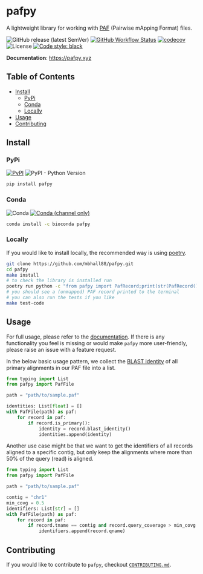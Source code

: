 # pafpy

A lightweight library for working with [PAF][PAF] (Pairwise mApping Format) files.

![GitHub release (latest SemVer)](https://img.shields.io/github/v/release/mbhall88/pafpy?sort=semver)
[![GitHub Workflow Status](https://img.shields.io/github/workflow/status/mbhall88/pafpy/Python_package)](https://github.com/mbhall88/pafpy/actions)
[![codecov](https://codecov.io/gh/mbhall88/pafpy/branch/master/graph/badge.svg)](https://codecov.io/gh/mbhall88/pafpy)
![License](https://img.shields.io/github/license/mbhall88/pafpy)
[![Code style: black](https://img.shields.io/badge/code%20style-black-000000.svg)](https://github.com/psf/black)

**Documentation**: <https://pafpy.xyz>

[TOC]: #

## Table of Contents
- [Install](#install)
  - [PyPi](#pypi)
  - [Conda](#conda)
  - [Locally](#locally)
- [Usage](#usage)
- [Contributing](#contributing)

## Install

### PyPi

[![PyPI](https://img.shields.io/pypi/v/pafpy)](https://pypi.org/project/pafpy/)
![PyPI - Python Version](https://img.shields.io/pypi/pyversions/pafpy)

```sh
pip install pafpy
```

### Conda

![Conda](https://img.shields.io/conda/pn/bioconda/pafpy)
[![Conda (channel only)](https://img.shields.io/conda/vn/bioconda/pafpy)](https://bioconda.github.io/recipes/pafpy/README.html)

```sh
conda install -c bioconda pafpy
```

### Locally

If you would like to install locally, the recommended way is using [poetry][poetry].

```sh
git clone https://github.com/mbhall88/pafpy.git
cd pafpy
make install
# to check the library is installed run
poetry run python -c "from pafpy import PafRecord;print(str(PafRecord()))"
# you should see a (unmapped) PAF record printed to the terminal
# you can also run the tests if you like
make test-code
```

## Usage

For full usage, please refer to the [documentation][docs]. If there is any functionality
you feel is missing or would make `pafpy` more user-friendly, please raise an issue with
a feature request.

In the below basic usage pattern, we collect the [BLAST identity][blast] of all primary
alignments in our PAF file into a list.

```py
from typing import List
from pafpy import PafFile

path = "path/to/sample.paf"

identities: List[float] = []
with PafFile(path) as paf:
    for record in paf:
        if record.is_primary():
            identity = record.blast_identity()
            identities.append(identity)
```

Another use case might be that we want to get the identifiers of all records aligned to
a specific contig, but only keep the alignments where more than 50% of the query (read)
is aligned.

```py
from typing import List
from pafpy import PafFile

path = "path/to/sample.paf"

contig = "chr1"
min_covg = 0.5
identifiers: List[str] = []
with PafFile(path) as paf:
    for record in paf:
        if record.tname == contig and record.query_coverage > min_covg:
            identifiers.append(record.qname)
```

## Contributing

If you would like to contribute to `pafpy`, checkout [`CONTRIBUTING.md`][contribute].

[PAF]: https://github.com/lh3/miniasm/blob/master/PAF.md
[blast]: https://lh3.github.io/2018/11/25/on-the-definition-of-sequence-identity#blast-identity
[contribute]: https://github.com/mbhall88/pafpy/blob/master/CONTRIBUTING.md
[docs]: https://pafpy.xyz/
[poetry]: https://python-poetry.org/

